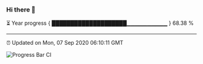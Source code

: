 ### Hi there 👋

⏳ Year progress { ████████████████████▁▁▁▁▁▁▁▁▁▁ } 68.38 %

---

⏰ Updated on Mon, 07 Sep 2020 06:10:11 GMT

![Progress Bar CI](https://github.com/liununu/liununu/workflows/Progress%20Bar%20CI/badge.svg)
